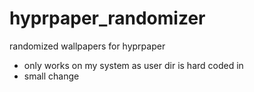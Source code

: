 # hyprpaper_randomizer
randomized wallpapers for hyprpaper

- only works on my system as user dir is hard coded in
- small change
